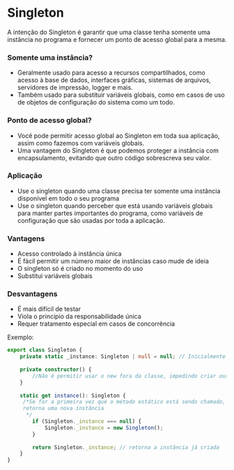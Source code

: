 # Singleton

A intenção do Singleton é garantir que uma classe tenha somente uma instância no programa e fornecer um ponto de acesso global para a mesma.

### Somente uma instância?

* Geralmente usado para acesso a recursos compartilhados, como acesso à base de dados, interfaces gráficas, sistemas de arquivos, servidores de impressão, logger e mais.
* Também usado para substituir variáveis globais, como em casos de uso de objetos de configuração do sistema como um todo.

### Ponto de acesso global?

* Você pode permitir acesso global ao Singleton em toda sua aplicação, assim como fazemos com variáveis globais.
* Uma vantagem do Singleton é que podemos proteger a instância com encapsulamento, evitando que outro código sobrescreva seu valor.

### Aplicação

* Use o singleton quando uma classe precisa ter somente uma instância disponivel em todo o seu programa
* Use o singleton quando perceber que está usando variáveis globais para manter partes importantes do programa, como variáveis de configuração que são usadas por toda a aplicação.

### Vantagens

* Acesso controlado à instância única
* É fácil permitir um número maior de instâncias caso mude de ideia
* O singleton só é criado no momento do uso
* Substitui variáveis globais

### Desvantagens

* É mais difícil de testar
* Viola o princípio da responsabilidade única
* Requer tratamento especial em casos de concorrência

Exemplo:

```typescript
export class Singleton {
    private static _instance: Singleton | null = null; // Inicialmente é nulo
    
    private constructor() {
        //Não é permitir usar o new fora da classe, impedindo criar outra instância
    }
    
    static get instance(): Singleton {
     /*Se for a primeira vez que o método estático está sendo chamado, 
     retorna uma nova instância 
      */
        if (Singleton._instance === null) {
            Singleton._instance = new Singleton();
        }
        
        return Singleton._instance; // retorna a instância já criada
    }
}

```
